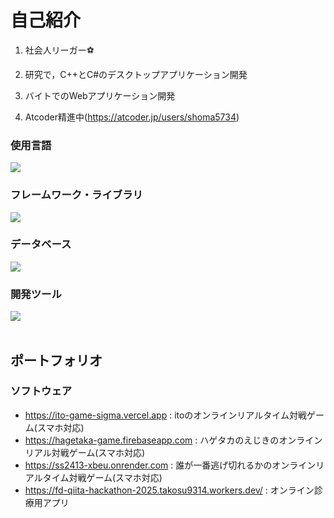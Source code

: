 # 自己紹介

1. 社会人リーガー⚽

2. 研究で，C++とC#のデスクトップアプリケーション開発

3. バイトでのWebアプリケーション開発

4. Atcoder精進中(https://atcoder.jp/users/shoma5734)

### 使用言語
<img src="https://skillicons.dev/icons?i=cpp,cs,python,js,typescript,dart" /> <br />

### フレームワーク・ライブラリ
<img src="https://skillicons.dev/icons?i=opencv,pytorch,dotnet,react,next,flask,flutter" />  <br />

### データベース
<img src="https://skillicons.dev/icons?i=firebase,supabase" /> <br />

### 開発ツール
<img src="https://skillicons.dev/icons?i=git,docker,gcp,cloudflare,vercel" /> <br /><br />

## ポートフォリオ
### ソフトウェア
- https://ito-game-sigma.vercel.app     : itoのオンラインリアルタイム対戦ゲーム(スマホ対応)
- https://hagetaka-game.firebaseapp.com : ハゲタカのえじきのオンラインリアル対戦ゲーム(スマホ対応)
- https://ss2413-xbeu.onrender.com      : 誰が一番逃げ切れるかのオンラインリアルタイム対戦ゲーム(スマホ対応)
- https://fd-qiita-hackathon-2025.takosu9314.workers.dev/ : オンライン診療用アプリ
